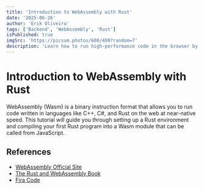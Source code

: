 ```yaml
---
title: 'Introduction to WebAssembly with Rust'
date: '2025-06-26'
author: 'Erik Oliveira'
tags: ['Backend', 'WebAssembly', 'Rust']
isPublished: true
imgSrc: 'https://picsum.photos/600/400?random=7'
description: 'Learn how to run high-performance code in the browser by compiling Rust to WebAssembly (Wasm).'
---
```


# Introduction to WebAssembly with Rust

WebAssembly (Wasm) is a binary instruction format that allows you to run code written in languages like C++, C#, and Rust on the web at near-native speed. This tutorial will guide you through setting up a Rust environment and compiling your first Rust program into a Wasm module that can be called from JavaScript.

## References

- [WebAssembly Official Site](https://webassembly.org/)
- [The Rust and WebAssembly Book](https://rustwasm.github.io/docs/book/)
- [Fira Code](https://fonts.google.com/specimen/Fira+Code)
